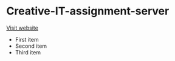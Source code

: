 # Creative-IT-assignment-server
[Visit website](https://creative-it-assignment.firebaseapp.com/)
- First item
- Second item
- Third item
